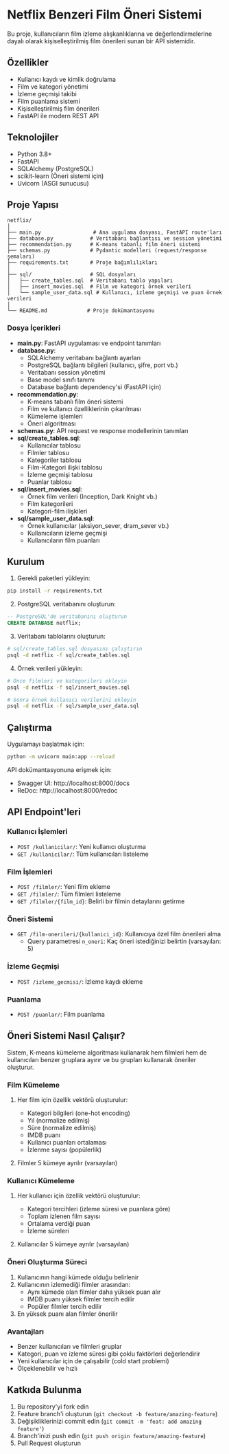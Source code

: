 # Netflix Benzeri Film Öneri Sistemi

Bu proje, kullanıcıların film izleme alışkanlıklarına ve değerlendirmelerine dayalı olarak kişiselleştirilmiş film önerileri sunan bir API sistemidir.

## Özellikler

- Kullanıcı kaydı ve kimlik doğrulama
- Film ve kategori yönetimi
- İzleme geçmişi takibi
- Film puanlama sistemi
- Kişiselleştirilmiş film önerileri
- FastAPI ile modern REST API

## Teknolojiler

- Python 3.8+
- FastAPI
- SQLAlchemy (PostgreSQL)
- scikit-learn (Öneri sistemi için)
- Uvicorn (ASGI sunucusu)

## Proje Yapısı

```
netflix/
│
├── main.py                 # Ana uygulama dosyası, FastAPI route'ları
├── database.py            # Veritabanı bağlantısı ve session yönetimi
├── recommendation.py      # K-means tabanlı film öneri sistemi
├── schemas.py             # Pydantic modelleri (request/response şemaları)
├── requirements.txt       # Proje bağımlılıkları
│
├── sql/                   # SQL dosyaları
│   ├── create_tables.sql  # Veritabanı tablo yapıları
│   ├── insert_movies.sql  # Film ve kategori örnek verileri
│   └── sample_user_data.sql # Kullanıcı, izleme geçmişi ve puan örnek verileri
│
└── README.md             # Proje dokümantasyonu
```

### Dosya İçerikleri

- **main.py**: FastAPI uygulaması ve endpoint tanımları
- **database.py**: 
  - SQLAlchemy veritabanı bağlantı ayarları
  - PostgreSQL bağlantı bilgileri (kullanıcı, şifre, port vb.)
  - Veritabanı session yönetimi
  - Base model sınıfı tanımı
  - Database bağlantı dependency'si (FastAPI için)
- **recommendation.py**:
  - K-means tabanlı film öneri sistemi
  - Film ve kullanıcı özelliklerinin çıkarılması
  - Kümeleme işlemleri
  - Öneri algoritması
- **schemas.py**: API request ve response modellerinin tanımları
- **sql/create_tables.sql**: 
  - Kullanıcılar tablosu
  - Filmler tablosu
  - Kategoriler tablosu
  - Film-Kategori ilişki tablosu
  - İzleme geçmişi tablosu
  - Puanlar tablosu
- **sql/insert_movies.sql**:
  - Örnek film verileri (Inception, Dark Knight vb.)
  - Film kategorileri
  - Kategori-film ilişkileri
- **sql/sample_user_data.sql**:
  - Örnek kullanıcılar (aksiyon_sever, dram_sever vb.)
  - Kullanıcıların izleme geçmişi
  - Kullanıcıların film puanları

## Kurulum

1. Gerekli paketleri yükleyin:
```bash
pip install -r requirements.txt
```

2. PostgreSQL veritabanını oluşturun:
```sql
-- PostgreSQL'de veritabanını oluşturun
CREATE DATABASE netflix;
```

3. Veritabanı tablolarını oluşturun:
```bash
# sql/create_tables.sql dosyasını çalıştırın
psql -d netflix -f sql/create_tables.sql
```

4. Örnek verileri yükleyin:
```bash
# Önce filmleri ve kategorileri ekleyin
psql -d netflix -f sql/insert_movies.sql

# Sonra örnek kullanıcı verilerini ekleyin
psql -d netflix -f sql/sample_user_data.sql
```

## Çalıştırma

Uygulamayı başlatmak için:

```bash
python -m uvicorn main:app --reload
```

API dokümantasyonuna erişmek için:
- Swagger UI: http://localhost:8000/docs
- ReDoc: http://localhost:8000/redoc

## API Endpoint'leri

### Kullanıcı İşlemleri
- `POST /kullanicilar/`: Yeni kullanıcı oluşturma
- `GET /kullanicilar/`: Tüm kullanıcıları listeleme

### Film İşlemleri
- `POST /filmler/`: Yeni film ekleme
- `GET /filmler/`: Tüm filmleri listeleme
- `GET /filmler/{film_id}`: Belirli bir filmin detaylarını getirme

### Öneri Sistemi
- `GET /film-onerileri/{kullanici_id}`: Kullanıcıya özel film önerileri alma
  - Query parametresi `n_oneri`: Kaç öneri istediğinizi belirtin (varsayılan: 5)

### İzleme Geçmişi
- `POST /izleme_gecmisi/`: İzleme kaydı ekleme

### Puanlama
- `POST /puanlar/`: Film puanlama

## Öneri Sistemi Nasıl Çalışır?

Sistem, K-means kümeleme algoritması kullanarak hem filmleri hem de kullanıcıları benzer gruplara ayırır ve bu grupları kullanarak öneriler oluşturur.

### Film Kümeleme
1. Her film için özellik vektörü oluşturulur:
   - Kategori bilgileri (one-hot encoding)
   - Yıl (normalize edilmiş)
   - Süre (normalize edilmiş)
   - IMDB puanı
   - Kullanıcı puanları ortalaması
   - İzlenme sayısı (popülerlik)

2. Filmler 5 kümeye ayrılır (varsayılan)

### Kullanıcı Kümeleme
1. Her kullanıcı için özellik vektörü oluşturulur:
   - Kategori tercihleri (izleme süresi ve puanlara göre)
   - Toplam izlenen film sayısı
   - Ortalama verdiği puan
   - İzleme süreleri

2. Kullanıcılar 5 kümeye ayrılır (varsayılan)

### Öneri Oluşturma Süreci
1. Kullanıcının hangi kümede olduğu belirlenir
2. Kullanıcının izlemediği filmler arasından:
   - Aynı kümede olan filmler daha yüksek puan alır
   - IMDB puanı yüksek filmler tercih edilir
   - Popüler filmler tercih edilir
3. En yüksek puanı alan filmler önerilir

### Avantajları
- Benzer kullanıcıları ve filmleri gruplar
- Kategori, puan ve izleme süresi gibi çoklu faktörleri değerlendirir
- Yeni kullanıcılar için de çalışabilir (cold start problemi)
- Ölçeklenebilir ve hızlı

## Katkıda Bulunma

1. Bu repository'yi fork edin
2. Feature branch'i oluşturun (`git checkout -b feature/amazing-feature`)
3. Değişikliklerinizi commit edin (`git commit -m 'feat: add amazing feature'`)
4. Branch'inizi push edin (`git push origin feature/amazing-feature`)
5. Pull Request oluşturun
